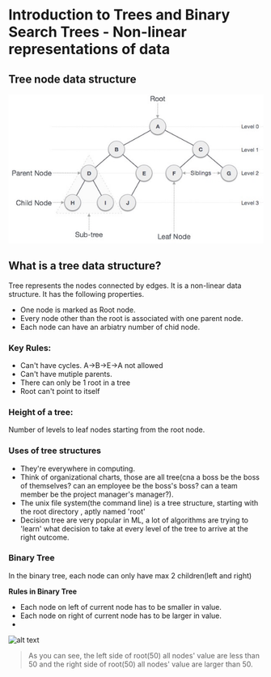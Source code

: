 # Introduction to Trees and Binary Search Trees - Non-linear representations of data

## Tree node data structure
![alt text](https://github.com/Zioq/Algorithms-and-Data-Structures-With-Python/blob/master/21.Binary%20Search%20Tree/img/binary_tree.jpg)

## What is a tree data structure?
Tree represents the nodes connected by edges. It is a non-linear data structure. It has the following properties.
- One node is marked as Root node.
- Every node other than the root is associated with one parent node.
- Each node can have an arbiatry number of chid node.

### Key Rules: 
* Can't have cycles. A->B->E->A not allowed
* Can't have mutiple parents. 
* There can only be 1 root in a tree
* Root can't point to itself

### Height of a tree:
Number of levels to leaf nodes starting from the root node.

### Uses of tree structures
* They're everywhere in computing.
* Think of organizational charts, those are all tree(cna a boss be the boss of themselves? can an employee be the boss's boss? can a team member be the project manager's manager?).
* The unix file system(the command line) is a tree structure, starting with the root directory , aptly named 'root'
* Decision tree are very popular in ML, a lot of algorithms are trying to 'learn' what decision to take at every level of the tree to arrive at the right outcome. 

### Binary Tree
In the binary tree, each node can only have max 2 children(left and right)

**Rules in Binary Tree**
- Each node on left of current node has to be smaller in value.
- Each node on right of current node has to be larger in value. 
- 
![alt text](https://github.com/Zioq/Algorithms-and-Data-Structures-With-Python/blob/master/21.Binary%20Search%20Tree/img/BinarySearchTrees.png.jpg)
>As you can see, the left side of root(50) all nodes' value are less than 50 and the right side of root(50) all nodes' value are larger than 50. 
